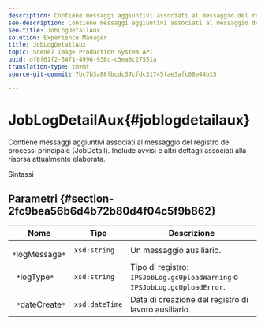 ```yaml
---
description: Contiene messaggi aggiuntivi associati al messaggio del registro dei processi principale (JobDetail). Include avvisi e altri dettagli associati alla risorsa attualmente elaborata.
seo-description: Contiene messaggi aggiuntivi associati al messaggio del registro dei processi principale (JobDetail). Include avvisi e altri dettagli associati alla risorsa attualmente elaborata.
seo-title: JobLogDetailAux
solution: Experience Manager
title: JobLogDetailAux
topic: Scene7 Image Production System API
uuid: df6f61f2-54f1-4996-938c-c3ea8c27551a
translation-type: tm+mt
source-git-commit: 7bc7b3a86fbcdc57cfdc31745fae3afc06e44b15

---
```



# JobLogDetailAux{#joblogdetailaux}

Contiene messaggi aggiuntivi associati al messaggio del registro dei processi principale (JobDetail). Include avvisi e altri dettagli associati alla risorsa attualmente elaborata.

Sintassi

## Parametri {#section-2fc9bea56b6d4b72b80d4f04c5f9b862}

| Nome | Tipo | Descrizione |
|---|---|---|
| ` *`logMessage`*` | `xsd:string` | Un messaggio ausiliario. |
| ` *`logType`*` | `xsd:string` | Tipo di registro: `IPSJobLog.gcUploadWarning` o `IPSJobLog.gcUploadError`. |
| ` *`dateCreate`*` | `xsd:dateTime` | Data di creazione del registro di lavoro ausiliario. |


